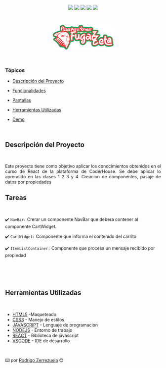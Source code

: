 <p align="center">
   <img src="https://img.shields.io/badge/html5-%23E34F26.svg?style=for-the-badge&logo=html5&logoColor=white/">
   <img src="https://img.shields.io/badge/css3-%231572B6.svg?style=for-the-badge&logo=css3&logoColor=white">
   <img src="https://img.shields.io/badge/javascript-%23323330.svg?style=for-the-badge&logo=javascript&logoColor=%23F7DF1E">
   <img src="https://img.shields.io/badge/node.js-6DA55F?style=for-the-badge&logo=node.js&logoColor=white">
   <img src="https://img.shields.io/badge/react-%2320232a.svg?style=for-the-badge&logo=react&logoColor=%2361DAFB">
</p>

<br/>

<p align="center">
   <img src="src/assets/logo-top.png" #Fugazzeta/>
</p>

<br>

### Tópicos 


- [Descripción del Proyecto](#descripción-del-proyecto)

- [Funcionalidades](#funcionalidades)

- [Pantallas](#pantallas)

- [Herramientas Utilizadas](#herramientas-utilizadas)

- [Demo](#demo)

<br>



## Descripción del Proyecto

<br>
<p align="justify">
 Este proyecto tiene como objetivo aplicar los conocimientos obtenidos en el curso de React de la pĺataforma de CoderHouse.
 Se debe aplicar lo aprendido en las clases 1 2 3 y 4. 
 Creacion de componentes, pasaje de datos por propiedades
 

<br>

## Tareas
<br>

✔️ `NavBar:` Crerar un componente NavBar que debera contener al componente CartWidget.

✔️ `CartWidget:` Componente que informa el contenido del carrito

✔️ `ItemListContainer:` Componente que procesa un mensaje recibido por propiedad


<br>


###

<br>

## Herramientas Utilizadas

<br>

* [HTML5](https://html.spec.whatwg.org/multipage/) -Maqueteado
* [CSS3](https://www.w3.org/Style/CSS/) - Manejo de estilos
* [JAVASCRIPT](https://developer.mozilla.org/es/docs/Web/JavaScript) - Lenguaje de programacion
* [NODEJS](https://nodejs.org/en/) - Entorno de trabajo
* [REACT](https://es.reactjs.org/) - Biblioteca de javascript
* [VSCODE](https://code.visualstudio.com/) - IDE de desarrollo

<br>

⌨️  por [Rodrigo Zerrezuela](https://github.com/lrgz) 😊
